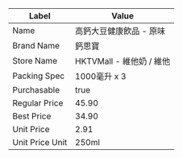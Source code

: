 | Label           | Value               |
| --------------- | ------------------- |
| Name            | 高鈣大豆健康飲品 - 原味       |
| Brand Name      | 鈣思寶                 |
| Store Name      | HKTVMall - 維他奶 / 維他 |
| Packing Spec    | 1000毫升 x 3          |
| Purchasable     | true                |
| Regular Price   | 45.90               |
| Best Price      | 34.90               |
| Unit Price      | 2.91                |
| Unit Price Unit | 250ml               |
